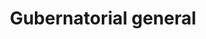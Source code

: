 ---
title: Gubernatorial general
string_date: "Nov. 21, 2015"
clip_url: http://elections.thelensnola.org/2015/gubernatorial-general/
image_url: /images/thumbnails/2015-11-21-election.png
image_alt: Nov. 21, 2015, election results app
description: Live election results for Louisiana's general gubernatorial election, expanded to offer precinct-level details in six parishes. This project was the subject of a successful Beacon Reader crowdfunding campaign.
repo: https://github.com/TheLens/elections
tools: GDAL/ogr2ogr, JavaScript, Leaflet, Make, Python, QGIS, S3, TopoJSON
---